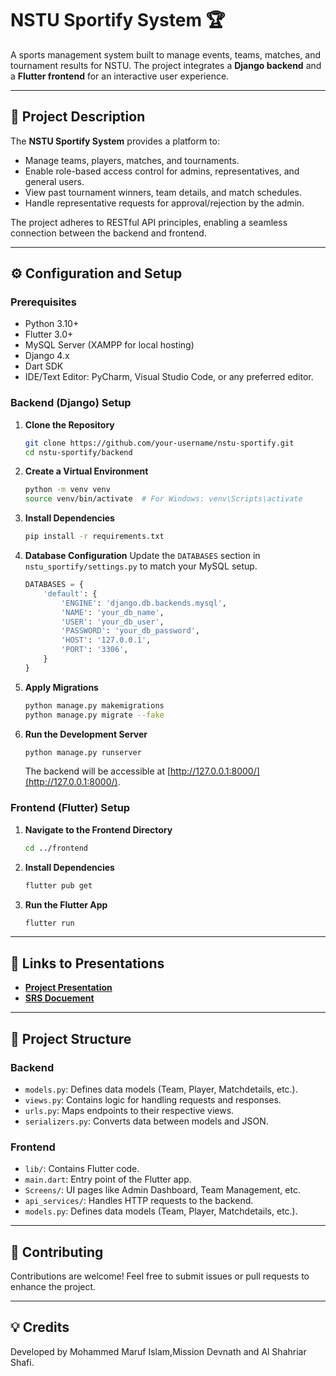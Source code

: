 
# NSTU Sportify System 🏆

A sports management system built to manage events, teams, matches, and tournament results for NSTU. The project integrates a **Django backend** and a **Flutter frontend** for an interactive user experience.

---

## 📖 Project Description
The **NSTU Sportify System** provides a platform to:
- Manage teams, players, matches, and tournaments.
- Enable role-based access control for admins, representatives, and general users.
- View past tournament winners, team details, and match schedules.
- Handle representative requests for approval/rejection by the admin.

The project adheres to RESTful API principles, enabling a seamless connection between the backend and frontend.

---

## ⚙️ Configuration and Setup

### Prerequisites
- Python 3.10+
- Flutter 3.0+
- MySQL Server (XAMPP for local hosting)
- Django 4.x
- Dart SDK
- IDE/Text Editor: PyCharm, Visual Studio Code, or any preferred editor.

### Backend (Django) Setup
1. **Clone the Repository**
   ```bash
   git clone https://github.com/your-username/nstu-sportify.git
   cd nstu-sportify/backend
   ```

2. **Create a Virtual Environment**
   ```bash
   python -m venv venv
   source venv/bin/activate  # For Windows: venv\Scripts\activate
   ```

3. **Install Dependencies**
   ```bash
   pip install -r requirements.txt
   ```

4. **Database Configuration**
   Update the `DATABASES` section in `nstu_sportify/settings.py` to match your MySQL setup.
   ```python
   DATABASES = {
       'default': {
           'ENGINE': 'django.db.backends.mysql',
           'NAME': 'your_db_name',
           'USER': 'your_db_user',
           'PASSWORD': 'your_db_password',
           'HOST': '127.0.0.1',
           'PORT': '3306',
       }
   }
   ```

5. **Apply Migrations**
   ```bash
   python manage.py makemigrations
   python manage.py migrate --fake
   ```

6. **Run the Development Server**
   ```bash
   python manage.py runserver
   ```
   The backend will be accessible at [http://127.0.0.1:8000/](http://127.0.0.1:8000/).

### Frontend (Flutter) Setup
1. **Navigate to the Frontend Directory**
   ```bash
   cd ../frontend
   ```

2. **Install Dependencies**
   ```bash
   flutter pub get
   ```

3. **Run the Flutter App**
   ```bash
   flutter run
   ```

---

## 🎥 Links to Presentations
- **[Project Presentation](NSTU_Sportify.pptx)**
- **[SRS Docuement](NSTU_Sportify_SRS.pdf)**

---

## 📂 Project Structure

### Backend
- `models.py`: Defines data models (Team, Player, Matchdetails, etc.).
- `views.py`: Contains logic for handling requests and responses.
- `urls.py`: Maps endpoints to their respective views.
- `serializers.py`: Converts data between models and JSON.

### Frontend
- `lib/`: Contains Flutter code.
- `main.dart`: Entry point of the Flutter app.
- `Screens/`: UI pages like Admin Dashboard, Team Management, etc.
- `api_services/`: Handles HTTP requests to the backend.
- `models.py`: Defines data models (Team, Player, Matchdetails, etc.).

---

## 🤝 Contributing
Contributions are welcome! Feel free to submit issues or pull requests to enhance the project.

---

## 💡 Credits
Developed by Mohammed Maruf Islam,Mission Devnath and Al Shahriar Shafi.
